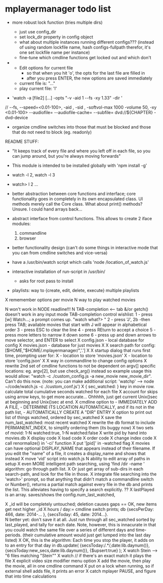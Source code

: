 mplayermanager todo list
========================

* more robust lock function (tries multiple dirs)
  - just use config_dir
  - set lock_dir property in config object
  - what about multiple instances running different configs???
      (instead of using random lockfile name, hash configs-fullpath
      therefor, it's one set lockfile name per instance)
  - fine-tune which cmdline functions get locked out and which don't

* - Edit options for current file
    - so that when you hit 'o', the opts for the last file are filled in
    - after you press ENTER, the new options are saved immediately
  - current file is: "..."
  - play current file: 'l'

* 'watch -a <filename> [file2] [...] -opts "-v -aid 1 --fs -xy 1.33" -dir <dirname>'


// --fs, --speed=<0.01-100>, -aid <N>, -sid <N>, -softvol-max 1000 -volume 50, -xy <0.01-100>
--audiofile=<filename>
--audiofile-cache=<kBytes>
--subfile=<filename>
dvd://${CHAPTER} -dvd-device


- organize cmdline switches into those that must be blocked and those that do not need to block (eg. readonly)

README STUFF:
- "It keeps track of every file and where you left off in each file, so you can
jump around, but you're always moving forwards"
* This module is intended to be installed globally with 'npm install -g'

- watch -l 2, watch -l 3
- watch> l 2  ...

- better abstraction between core functions and interface; core functionality goes in completely in its own encapsulated class. UI methods merely call the Core class.  What about print() methods?  Unsure.  I could hand arrays back...

- abstract interface from control functions. This allows to create 2 iface modules:
  1) commandline
  2) browser



- better functionality design (can't do some things in interactive mode that
    you can from cmdline switches and vice-versa)


* have a /usr/bin/watch script which calls 'node /location_of_watch.js'

* interactive installation of run-script in /usr/bin/
  - asks for root pass to install

* playlists: way to {create, edit, delete, execute} multiple playlists


X rememember options per movie
N way to play watched movies

N won't work in NODE readline!!!
N TAB-completion <-- tab &/or getch() doesn't work in any input mode
    TAB-completion control wishlist:
    1 - press [w] Watch...; a prompt comes up. "watch what?> "
    2 - press 'J', 
    2b -then press TAB; available movies that start with J will appear in alphabetical order
    3 - press ESC to clear the line
    4 - press REturn to accept a choice
    5 - press more letters to narrow it down some
    6 - press up and down arrows to move selector, and ENTER to select
X config.json    - local database for config
X movies.json    - database for just movies
X 
X search path for config: [$HOME,"$HOME/.mplayermanager/",'.']
X
X startup dialog that runs first time, prompting user for:
X - location to store 'movies.json'
X - location to store 'config.json'
X 
X way in commandline to change config options
X rewrite 2nd set of cmdline functions to not be dependent on argv[] specific locations: eg. argv[2], but use check_arg() instead
  so example usage this would allow: "watch -c ./custom_config.js -a new_movie new_movie_dir".  Can't do this now.
    (note: you can make additional script: 'watchp' --> node ~/code/watch.js -c ./custom_conf.js')
X { sec_watched: } key in movie row. calculate total cumulative seconds watched for each file
X   account for skips using arrow keys, to get more accurate... Ohhhhh, just get current Unix()sec at beginning and Unix()sec at end.
X cmdline option to 
    - IMMEDIATELY ADD A FILE, 
    - DETERMINE ITS LOCATION AUTOMATICALLY, and if its not in the path list, 
    - AUTOMATICALLY CREATE A "DIR" ENTRY
X option to print out list of things watched, ordered by sec_watched
X save the num_last_watched: most recent watched
X rewrite the db format to include PERMANENT_INDEX, to simplify ordering them  (its buggy now)
  X two sets of movid: 1-N watched:true, 1-N watched:false
  X write pid by hand into movies.db
  X display code
  X load code
  X order code
  X change index code
  X call renormalize() in '-ci' function
  X put '[pid]' in -watched flag
X movies can have optional DISPLAY_NAME that appears instead of their filename. If you edit the "name" of a file, it creates a display_name and shows that instead
X move 'vid' script into watch.js
N ability to edit array of paths in setup
X even MORE intelligent path searching, using 'find /dir -name <file>'
  algorithm: go through path list. 
  X Or just get array of sub-dirs in each search-path, and look for the file in those.
X integrate file searching into the 'watch>' prompt, so that anything that didn't match a commandline switch or Number(), returns a partial match against every file in the db and prints the list. This alleviates having to specify a search explicitly. ??
X lastPlayed is an array. saves/shows the config.num_last_watched,

X _id will be completely untouched; deletion causes gaps == OK, new items
  get next higher _id
X hours / day:= cmdline switch prints; db {secsPerDay: 466, date: 2014-... }, {secsToday: 45, date: 2014...}.  
  N better yet: don't save it at all. Just run through all sec_watched sorted by last_played, and tally for each date. Note, however, this is innacurate in that you could watch the same file over a series of different days and time-periods. (their cumulative amount would just get lumped into the last day listed)
  X OK, this is the algorithm: Each time you stop the player, it adds on to an entry for that day in db.update( {secsToday:/.*/,date:lib.daynum()},{secsToday:new_secs,date:lib.daynum()}, {$upsert:true} );
X watch Stein --> "6 files matching "Stein""
X watch <exact match> // if there's an exact match it plays the file
X explicit video size modifier menu option
X add the movie, then play the movie, all in one cmdline command
X put on a lock when running, so if external shell adds file, it prints an error
X catch mplayer PAUSE, and figure that into time calculations


